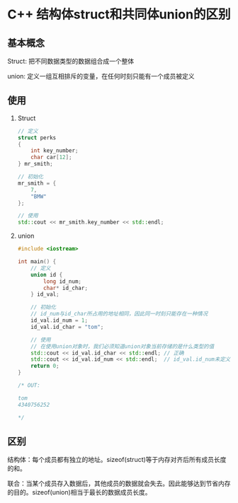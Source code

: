 # C++ 结构体struct和共同体union的区别

## 基本概念

Struct: 把不同数据类型的数据组合成一个整体

union: 定义一组互相排斥的变量，在任何时刻只能有一个成员被定义

## 使用

1. Struct

   ```c++
   // 定义
   struct perks
   {
       int key_number;
       char car[12];
   } mr_smith;
   
   // 初始化
   mr_smith = {
       7,
       "BMW"
   };
   
   // 使用
   std::cout << mr_smith.key_number << std::endl;
   ```

2. union

   ```c++
   #include <iostream>
   
   int main() {
       // 定义
       union id {
           long id_num;
           char* id_char;
       } id_val;
   
       // 初始化
       // id_num与id_char所占用的地址相同，因此同一时刻只能存在一种情况
       id_val.id_num = 1;
       id_val.id_char = "tom";
   
       // 使用
       // 在使用union对象时，我们必须知道union对象当前存储的是什么类型的值
       std::cout << id_val.id_char << std::endl; // 正确
       std::cout << id_val.id_num << std::endl;  // id_val.id_num未定义
       return 0;
   }
   
   /* OUT:
   
   tom
   4340756252
   
   */
   ```

## 区别

结构体：每个成员都有独立的地址。sizeof(struct)等于内存对齐后所有成员长度的和。

联合：当某个成员存入数据后，其他成员的数据就会失去。因此能够达到节省内存的目的。sizeof(union)相当于最长的数据成员长度。